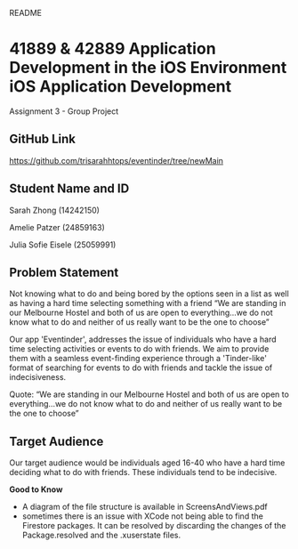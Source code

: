 README
# 41889 & 42889 Application Development in the iOS Environment iOS Application Development #

Assignment 3 - Group Project

## GitHub Link ##

https://github.com/trisarahhtops/eventinder/tree/newMain

## Student Name and ID ##
Sarah Zhong (14242150)

Amelie Patzer (24859163)

Julia Sofie Eisele (25059991)

## Problem Statement ##

Not knowing what to do and being bored by the options seen in a list as well as having a hard time selecting something with a friend
“We are standing in our Melbourne Hostel and both of us are open to everything…we do not know what to do and neither of us really want to be the one to choose”

Our app 'Eventinder', addresses the issue of individuals who have a hard time selecting activities or events to do with friends. We aim to provide them with a seamless event-finding experience through a 'Tinder-like' format of searching for events to do with friends and tackle the issue of indecisiveness. 

Quote: “We are standing in our Melbourne Hostel and both of us are open to everything…we do not know what to do and neither of us really want to be the one to choose”

## Target Audience ##

Our target audience would be individuals aged 16-40 who have a hard time deciding what to do with friends. These individuals tend to be indecisive. 

**Good to Know**

- A diagram of the file structure is available in ScreensAndViews.pdf
- sometimes there is an issue with XCode not being able to find the Firestore packages. It can be resolved by discarding the changes of the Package.resolved and the .xuserstate files. 

